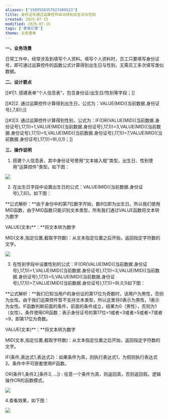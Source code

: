 ```yaml
---
aliases: ["1589558357627408523"]
title: 身份证号通过运算控件自动得到出生日与性别
created: 2025-07-15
modified: 2025-07-15
tags: ['表单引擎']
theme: 业务表单
---
```


**一、业务场景**

日常工作中，经常涉及到填写个人资料。填写个人资料时，员工只要填写身份证号，即可通过运算控件的函数公式计算得到出生日与性别，无需员工多次填写类似数据。

**二、设计要点**

[[#1|1. 搭建表单”个人信息表“，包含身份证/出生日/性别等字段；]]

[[#2|2. 通过运算控件计算得到出生日，公式为：VALUE(MID({当前数据.身份证号},7,8));]]

[[#3|3. 通过运算控件计算得到性别，公式为：IF(OR(VALUE(MID({当前数据.身份证号},17,1))=1,VALUE(MID({当前数据.身份证号},17,1))=3,VALUE(MID({当前数据.身份证号},17,1))=5,VALUE(MID({当前数据.身份证号},17,1))=7,VALUE(MID({当前数据.身份证号},17,1))=9),0,1)；]]

**三、操作说明**

1. 搭建个人信息表，其中身份证号使用“文本输入框”类型，出生日、性别使用“运算控件”类型。如下图：

![](ab45b85faf96443e84251887dd7d11de.jpg)

2. 在出生日字段中设置出生日的公式：VALUE(MID({当前数据.身份证号},7,8))。如下图：

**公式解析：**由于身份中的第7位数字开始，数8位即为出生日。所以我们使用MID函数，由于MID函数只能识别文本类型，所有我们通过VALUE函数将文本转为数字

VALUE(文本)**：**将文本转为数字

MID(文本,指定位置,截取字符数)：从文本指定位置之后开始，返回指定字符数的文字。

![](a6fe9d4b291fb0feff498af2cf2671ef.jpg)

3. 在性别字段中设置性别的公式：IF(OR(VALUE(MID({当前数据.身份证号},17,1))=1,VALUE(MID({当前数据.身份证号},17,1))=3,VALUE(MID({当前数据.身份证号},17,1))=5,VALUE(MID({当前数据.身份证号},17,1))=7,VALUE(MID({当前数据.身份证号},17,1))=9),0,1)如下图：

**公式解析：**我们已知当用户的身份证的第17位为奇数时，该用户为男性，否则为女性。由于我们运算控件暂不支持文本类型，所以这里将0表示为男性，1表示为女性。IF函数判断前面的条件，前面的条件成立，结果为0（男性），否则为1（女性）。条件使用OR函数：表示身份证号的第17位=1或者=3或者=5或者=7或者=9，即第17位为奇数。

VALUE(文本)**：**将文本转为数字

MID(文本,指定位置,截取字符数)：从文本指定位置之后开始，返回指定字符数的文字。

IF(条件,表达式1,表达式2)：如果条件为真，则执行表达式1，为假则执行表达式2。条件中不可嵌套使用IF函数。

OR(条件1,条件2,[条件3, …]) : 任意一个条件为真，则返回真，否则返回假。逻辑操作OR的函数模式。

![](619aaf986ebfd2aabc632571f0469f9c.jpg)

4.查看效果，如下图：

![](8d014dbc2bdaf4fa7317b02eda20986a.jpg)